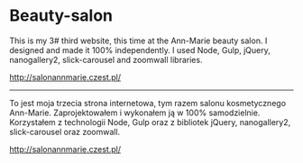 # Beauty-salon

This is my 3# third website, this time at the Ann-Marie beauty salon.
I designed and made it 100% independently.
I used Node, Gulp, jQuery, nanogallery2, slick-carousel and zoomwall libraries.

http://salonannmarie.czest.pl/

---------------------------------------------------------------------------------------------------------------------------------------

To jest moja trzecia strona internetowa, tym razem salonu kosmetycznego Ann-Marie. 
Zaprojektowałem i wykonałem ją w 100% samodzielnie.
Korzystałem z technologii Node, Gulp oraz z bibliotek jQuery, nanogallery2, slick-carousel oraz zoomwall.

http://salonannmarie.czest.pl/
